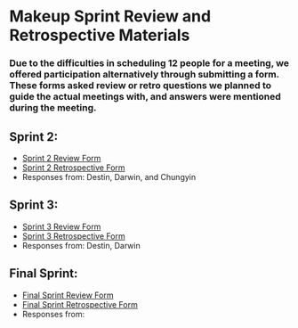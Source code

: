# Makeup Sprint Review and Retrospective Materials
### Due to the difficulties in scheduling 12 people for a meeting, we offered participation alternatively through submitting a form. These forms asked review or retro questions we planned to guide the actual meetings with, and answers were mentioned during the meeting.

## Sprint 2: 
- [Sprint 2 Review Form](https://docs.google.com/forms/d/e/1FAIpQLSeWG3L4Gk4Z7O3rzBgTfdLyPMJqfVfjjbPoXKxWdfeCX29-LQ/viewform)
- [Sprint 2 Retrospective Form](https://docs.google.com/forms/d/e/1FAIpQLSfIw5TG8_jrh8DFSvdu1jE1b7a6pSB6PWe7NKMA0Bww2hM_jQ/viewform)
- Responses from: Destin, Darwin, and Chungyin

## Sprint 3: 
- [Sprint 3 Review Form](https://docs.google.com/forms/d/e/1FAIpQLSdFaZzMw4rpXbZ9ZM-cMG1tDepxT3VLJpQ3SvDA0Rhp1EqkAw/viewform?usp=dialog)
- [Sprint 3 Retrospective Form](https://docs.google.com/forms/d/e/1FAIpQLSdIeejVDOg23vFD3KagciukcEHZLdzPdvCkCHmGF2uG_vT5cw/viewform?usp=dialog)
- Responses from: Destin, Darwin

## Final Sprint:
- [Final Sprint Review Form]()
- [Final Sprint Retrospective Form]()
- Responses from: 
